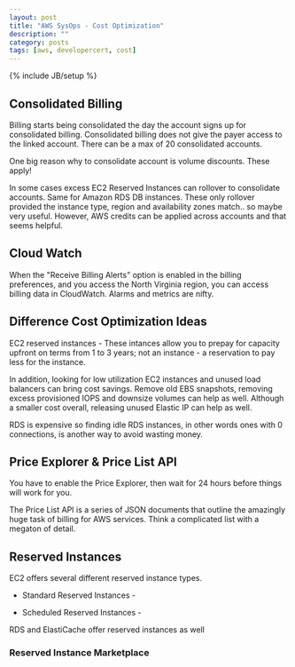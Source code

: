 ```yaml
---
layout: post
title: "AWS SysOps - Cost Optimization"
description: ""
category: posts
tags: [aws, developercert, cost]
---
```

{% include JB/setup %}


## Consolidated Billing
Billing starts being consolidated the day the account signs up for consolidated billing. Consolidated billing does not give the payer access to the linked account. There can be a max of 20 consolidated accounts.

One big reason why to consolidate account is volume discounts. These apply!

In some cases excess EC2 Reserved Instances can rollover to consolidate accounts. Same for Amazon RDS DB instances. These only rollover provided the instance type, region and availability zones match.. so maybe very useful. However, AWS credits can be applied across accounts and that seems helpful.

## Cloud Watch
When the "Receive Billing Alerts" option is enabled in the billing preferences, and you access the North Virginia region, you can access billing data in CloudWatch. Alarms and metrics are nifty.

## Difference Cost Optimization Ideas

EC2 reserved instances - These intances allow you to prepay for capacity upfront on terms from 1 to 3 years; not an instance - a reservation to pay less for the instance.

In addition, looking for low utilization EC2 instances and unused load balancers can bring cost savings. Remove old EBS snapshots, removing excess provisioned IOPS and downsize volumes can help as well. Although a smaller cost overall, releasing unused Elastic IP can help as well. 

RDS is expensive so finding idle RDS instances, in other words ones with 0 connections, is another way to avoid wasting money.

## Price Explorer & Price List API
You have to enable the Price Explorer, then wait for 24 hours before things will work for you. 

The Price List API is a series of JSON documents that outline the amazingly huge task of billing for AWS services. Think a complicated list with a megaton of detail.

## Reserved Instances
EC2 offers several different reserved instance types.

* Standard Reserved Instances - 

* Scheduled Reserved Instances - 

RDS and ElastiCache offer reserved instances as well

### Reserved Instance Marketplace


